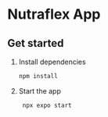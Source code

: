 # Nutraflex App

## Get started

1. Install dependencies

   ```bash
   npm install
   ```

2. Start the app

   ```bash
    npx expo start
   ```